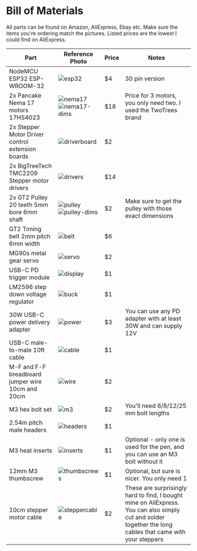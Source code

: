 # Bill of Materials
All parts can be found on Amazon, AliExpress, Ebay etc. Make sure the items you're ordering match the pictures. Listed prices are the lowest I could find on AliExpress.

| Part| Reference Photo | Price | Notes
|---|---|---|---|
|NodeMCU ESP32 ESP-WROOM-32|![esp32](/images/bom/esp32.jpg)| $4 | 30 pin version
| 2x Pancake Nema 17 motors 17HS4023 |![nema17](/images/bom/nema17.jpg) ![nema17-dims](/images/bom/nema17-dims.jpg) | $18 | Price for 3 motors, you only need two. I used the TwoTrees brand
| 2x Stepper Motor Driver control extension boards |![driverboard](/images/bom/driverboard.jpg) | $2 |
| 2x BigTreeTech TMC2209 Stepper motor drivers |![drivers](/images/bom/tmc2209.jpg) | $14 |
| 2x GT2 Pulley 20 teeth 5mm bore 6mm shaft | ![pulley](/images/bom/pulley.jpg) ![pulley-dims](/images/bom/pulley_dims.jpg) | $2 | Make sure to get the pulley with those exact dimensions
| GT2 Timing belt 2mm pitch 6mm width | ![belt](/images/bom/belt.jpg) | $6 |
| MG90s metal gear servo | ![servo](/images/bom/mg90s.jpg) | $2 |
| USB-C PD trigger module | ![display](/images/bom/pd.jpg) | $1 |
| LM2596 step down voltage regulator | ![buck](/images/bom/buck.jpg) | $1 |
| 30W USB-C power delivery adapter | ![power](/images/bom/power.jpg) | $3 | You can use any PD adapter with at least 30W and can supply 12V 
| USB-C male-to-male 10ft cable | ![cable](/images/bom/cable.jpg) | $1 |
| M-F and F-F breadboard jumper wire 10cm and 20cm | ![wire](/images/bom/wire.jpg) | $2 |
| M3 hex bolt set | ![m3](/images/bom/m3.jpg) | $2 | You'll need 6/8/12/25 mm bolt lengths 
| 2.54m pitch male headers | ![headers](/images/bom/header.jpg) | $1 |
| M3 heat inserts | ![inserts](/images/bom/inserts.jpg) | $1 | Optional - only one is used for the pen, and you can use an M3 bolt without it
| 12mm M3 thumbscrew | ![thumbscrews](/images/bom/thumbscrews.jpg) | $1 |Optional, but sure is nicer. You only need 1 
| 10cm stepper motor cable | ![steppercable](/images/bom/steppercable.webp) | $2 | These are surprisingly hard to find, I bought mine on AliExpress. You can also simply cut and solder together the long cables that came with your steppers